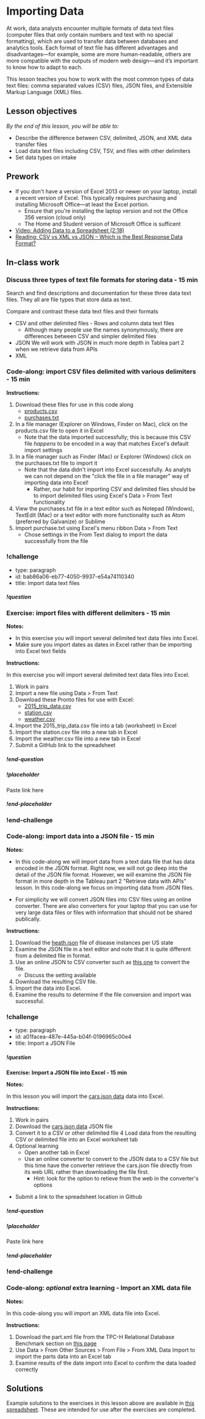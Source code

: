 # Importing Data

At work, data analysts encounter multiple formats of data text files (computer files that only contain numbers and text with no special formatting), which are used to transfer data between databases and analytics tools. Each format of text file has different advantages and disadvantages—for example, some are more human-readable, others are more compatible with the outputs of modern web design—and it’s important to know how to adapt to each. 

This lesson teaches you how to work with the most common types of data text files: comma separated values (CSV) files, JSON files, and Extensible Markup Language (XML) files. 

## Lesson objectives

*By the end of this lesson, you will be able to:*
* Describe the difference between CSV, delimited, JSON, and XML data transfer files
* Load data text files including CSV, TSV, and files with other delimiters
* Set data types on intake

## Prework
* If you don't have a version of Excel 2013 or newer on your laptop, install a recent version of Excel. This typically requires purchasing and installing Microsoft Office—at least the Excel portion.
  * Ensure that you're installing the laptop version and not the Office 356 version (cloud only)
  * The Home and Student version of Microsoft Office is sufficent
* [Video: Adding Data to a Spreadsheet (2:18)](https://teamtreehouse.com/library/adding-data-to-a-spreadsheet)
* [Reading: CSV vs XML vs JSON – Which is the Best Response Data Format?](https://applerepairstation.co.uk/csv-vs-xml-vs-json-which-is-the-best-response-data-format/)

## In-class work

### Discuss three types of text file formats for storing data - 15 min

Search and find descriptions and documentation for these three data text files.  They all are file types that store data as text.

Compare and contrast these data text files and their formats
  * CSV and other delimited files - Rows and column data text files
      * Although many people use the names synonymously, there are differences between CSV and simpler delimited files
  * JSON
      We will work with JSON in much more depth in Tablea part 2 when we retrieve data from APIs 
  * XML

### Code-along: import CSV files delimited with various delimiters - 15 min

**Instructions:**

1. Download these files for use in this code along
    * [products.csv](https://s3-us-west-2.amazonaws.com/learn-assets.galvanize.com/gSchool/ds-curriculum/precourse/products.csv)
    * [purchases.txt](https://s3-us-west-2.amazonaws.com/learn-assets.galvanize.com/gSchool/ds-curriculum/precourse/purchases.txt)
2. In a file manager (Explorer on Windows, Finder on Mac), click on the products.csv file to open it in Excel
    * Note that the data imported successfully; this is because this CSV file *happens* to be encoded in a way that matches Excel's default import settings
3. In a file manager such as Finder (Mac) or Explorer (Windows) click on the purchases.txt file to import it
    * Note that the data didn't import into Excel successfully.   As analyts we can not depend on the "click the file in a file manager" way of importing data into Excel!
        * Rather,  our habit for importing CSV and delimited files should be to import delimited files using Excel's Data > From Text functionality
4. View the purchases.txt file in a text editor such as Notepad (Windows), TextEdit (Mac) or a text editor with more functionality such as Atom (preferred by Galvanize) or Sublime
4. Import purchase.txt using Excel's menu ribbon Data > From Text
      * Chose settings in the From Text dialog to import the data successfully from the file

### !challenge

* type: paragraph
* id: bab86a06-eb77-4050-9937-e54a74110340
* title: Import data text files

##### !question

### Exercise: import files with different delimiters - 15 min

**Notes:**

* In this exercise you will import several delimited text data files into Excel.
* Make sure you import dates as dates in Excel rather than be importing into Excel text fields 

**Instructions:**

In this exercise you will import several delimited text data files into Excel.

1. Work in pairs
2. Import a new file using Data > From Text
3. Download these Pronto files for use with Excel:
    * [2015_trip_data.csv](https://drive.google.com/uc?export=download&id=1O56RgQLiOM86uH1rUizypgfzR8h1lYKI)
    * [station.csv](https://drive.google.com/uc?export=download&id=1pozO2ne6Q8SJJ0olimZqg_-xUUq08V09)
    * [weather.csv](https://drive.google.com/uc?export=download&id=1_M91l3njt9PIPurfIKz_sCVnzfwEenDy)
4. Import the 2015_trip_data.csv file into a tab (worksheet) in Excel
5. Import the station.csv file into a new tab in Excel
6. Import the weather.csv file into a new tab in Excel
7. Submit a GitHub link to the spreadsheet

##### !end-question

##### !placeholder

Paste link here

##### !end-placeholder

### !end-challenge

### Code-along: import data into a JSON file - 15 min

**Notes:**

* In this code-along we will import data from a text data file that has data encoded in the JSON format.  Right now, we will not go deep into the detail of the JSON file format.  However, we will examine the JSON file format in more depth in the Tableau part 2 "Retrieve data with APIs" lesson.  In this code-along we focus on importing data from JSON files.

* For simplicity we will convert JSON files into CSV files using an online converter.  There are also converters for your laptop that you can use for very large data files or files with information that should not be shared publically.

**Instructions:**

1. Download the [heath.json](https://drive.google.com/uc?export=download&id=1lsMQQzdcIHJjE6W-NfC4VMxBAUxBE5mx) file of disease instances per US state
2. Examine the JSON file in a text editor and note that it is quite different from a delimited file in format.
3. Use an online JSON to CSV converter such as [this one](http://www.convertcsv.com/json-to-csv.htm) to convert the file.
    * Discuss the setting available
4. Download the resulting CSV file.
5. Import the data into Excel.
6. Examine the results to determine if the file conversion and import was successful.

### !challenge

* type: paragraph
* id: a01facea-487e-445a-b04f-0196965c00e4
* title: Import a JSON File

##### !question
**Exercise: Import a JSON file into Excel - 15 min**

**Notes:**

In this lesson you will import the [cars.json data](https://think.cs.vt.edu/corgis/json/cars/cars.html) data into Excel. 

**Instructions:**

1. Work in pairs
2. Download the [cars.json data](https://think.cs.vt.edu/corgis/json/cars/cars.html) JSON file
3. Convert it to a CSV or other delimited file
4  Load data from the resulting CSV or delimited file into an Excel worksheet tab
5. Optional learning
    * Open another tab in Excel
    * Use an online converter to convert to the JSON data to a CSV file but this time have the converter retrieve the cars.json file directly from its web  URL rather than downloading the file first.
        * Hint: look for the option to retieve from the web in the converter's options
* Submit a link to the spreadsheet location in Github

##### !end-question

##### !placeholder

Paste link here

##### !end-placeholder

### !end-challenge

### Code-along: *optional* extra learning - Import an XML data file

**Notes:**

In this code-along you will import an XML data file into Excel. 

**Instructions:**

1. Download the part.xml file from the TPC-H Relational Database Benchmark section on [this page](http://aiweb.cs.washington.edu/research/projects/xmltk/xmldata/www/repository.html#tpc-h)
2. Use Data > From Other Sources > From File > From XML Data Import to import the parts data into an Excel tab
3. Examine results of the date import into Excel to confirm the data loaded correctly

## Solutions
Example solutions to the exercises in this lesson above are available in [this spreadsheet](https://drive.google.com/uc?export=download&id=1JKcyAntKu4jzQHzJtgkmq1hXyb6QfFFJ). These are intended for use after the exercises are completed.
